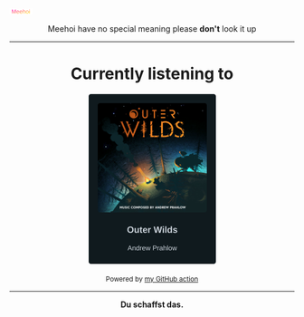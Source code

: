 [![Meehoi Logo](https://github.com/beam41/beam41/raw/master/mh.svg)](https://beam41.github.io/)
<p align="center">Meehoi have no special meaning please <b>don't</b> look it up</p>

---

<h1 align="center">Currently listening to</h1>

<!-- spotify-listening-svg-start -->
<p align="center"><a href="https://open.spotify.com/track/25lTenJPmSfwCRZi2hjCcB"><img src="https://raw.githubusercontent.com/beam41/beam41/master/top-song-1634000852780.svg" height="300"/></a></p>
<!-- spotify-listening-svg-end -->



<p align="center"><small>Powered by <a href="https://github.com/beam41/spotify-listening-svg">my GitHub action</a></small></p>

---

<p align="center"><b>Du schaffst das.</b></p>
